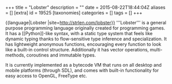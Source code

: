 +++
title = "Lobster"
description = ""
date = 2015-08-22T18:44:04Z
aliases = []
[extra]
id = 19525
[taxonomies]
categories = []
tags = []
+++

{{language|Lobster
|site=http://strlen.com/lobster}}
'''Lobster''' is a general purpose programming language originally created for programming games. It has a [[Python]]-like syntax, with a static type system that feels like dynamic typing thanks to flow-sensitive type inference and specialization. It has lightweight anonymous functions, encouraging every function to look like a built-in control structure. Additionally it has vector operations, multi-methods, coroutines and immutable types.

It is currently implemented as a bytecode VM that runs on all desktop and mobile platforms (through SDL), and comes with built-in functionality for easy access to OpenGL, FreeType etc.
